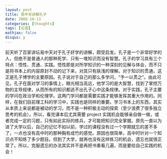 ```yaml
---
layout: post
title: 易中天讲解孔子
date: 2008-10-13
categories: [thoughts]
tags: [论语]
mathjax: false
disqus: y
---
```


前天听了百家讲坛易中天对于孔子好学的讲解，颇受启发。孔子是一个非常好学的人，但绝不是普通人的那种死学、只有一堆知识而没有智慧。孔子的学习具有三个特点：悟性、贯通、实践。悟性即是对所学知识的一种深刻的见解与体会，而不只是将书本上的内容原封不动的记下来，对其只有肤浅的理解。对于知识的贯通，这正是孔子博学的主要原因。孔子说对于自己的那么多学问，“予一以贯之”。由此可见，孔子在面对学习的事情上，眼光相当高远，他学习的是大智慧，找到了掌控万物的主导规律，从而所有的知识都逃不出孔子心中这条规律。对于实践，孔子主要的学问在政治学和伦理学。这两门学问都是需要实践才能够发挥其重大作用的。同样，在我们目前理工科的学习中，实践也是同样的重要。学习书本上的东西，其实从本质上来说都是被动的学习，而不是一种积极主动的探索（至少浪费了很多独立思考的机会）。所以，看完课本后尤其需要 project 实践机会能够亲自做一做，或者完成一定的习题，只有如此实际的练兵，才可能把知识完全掌握。原先一直以为进了大学以后，自己的记忆不如以前，学过的课程没有过一个学期就忘的差不多了，一点也没有高中时的那种胸有成竹的感觉。原因也很简单，高中时针对一个知识点不知练了多少题目。但到了大学，就再也没有这样练习的机会，遗忘也就很正常了。所以，克服遗忘的办法其实并不是再把书重看几遍，而是要给自己实践的机会！
